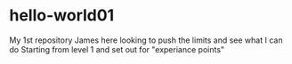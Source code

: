 # hello-world01
My 1st repository
James here looking to push the limits and see what I can do
Starting from level 1 and set out for "experiance points"
